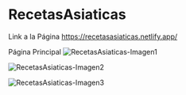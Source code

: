 # RecetasAsiaticas
Link a la Página https://recetasasiaticas.netlify.app/

Página Principal
![RecetasAsiaticas-Imagen1](https://github.com/ZoraliaGuillen/RecetasAsiaticas/assets/124629269/3d46323d-be0a-4f2c-ac90-b6ebebd4c91d)


![RecetasAsiaticas-Imagen2](https://github.com/ZoraliaGuillen/RecetasAsiaticas/assets/124629269/dd1712d4-39a4-4ae5-8851-37c10c052f07)


![RecetasAsiaticas-Imagen3](https://github.com/ZoraliaGuillen/RecetasAsiaticas/assets/124629269/72183cea-76de-4f80-82e9-ba51a995dfa2)
